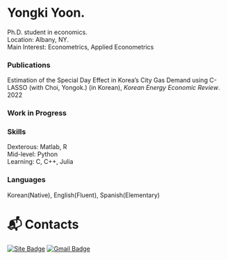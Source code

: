 # Yongki Yoon.
Ph.D. student in economics.  
Location: Albany, NY.  
Main Interest: Econometrics, Applied Econometrics

### Publications
Estimation of the Special Day Effect in Korea’s City Gas Demand using C-LASSO (with Choi, Yongok.) (in Korean), *Korean Energy Economic Review*. 2022

### Work in Progress


### Skills
Dexterous: Matlab, R  
Mid-level: Python  
Learning: C, C++, Julia  

### Languages
Korean(Native), English(Fluent), Spanish(Elementary)

# :mailbox_with_mail: Contacts
[![Site Badge](http://img.shields.io/badge/-Tech%20blog-black?style=flat-square&logo=github&link=https://yongkiyoon.github.io/)](https://yongkiyoon.github.io)
[![Gmail Badge](https://img.shields.io/badge/Gmail-d14836?style=flat-square&logo=Gmail&logoColor=white&link=mailto:arrow.economist@gmail.com)](mailto:yyoon@albany.edu)

<!--
**yongkiyoon/yongkiyoon** is a ✨ _special_ ✨ repository because its `README.md` (this file) appears on your GitHub profile.

Here are some ideas to get you started:

- 🔭 I’m currently working on ...
- 🌱 I’m currently learning ...
- 👯 I’m looking to collaborate on ...
- 🤔 I’m looking for help with ...
- 💬 Ask me about ...
- 📫 How to reach me: ...
- 😄 Pronouns: ...
- ⚡ Fun fact: ...
-->

